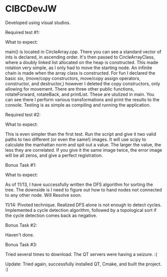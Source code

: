 # CIBCDevJW

Developed using visual studios. 

Required test #1:

What to expect:

main() is located in CircleArray.cpp. There you can see a standard vector of ints is declared, in ascending order. 
It's then passed to CircleArrayClass, where a doubly linked list allocated on the heap is constructed. This made
rotation very simple, as I only had to move the starting node. An infinite chain is made when the array class is constructed.
For fun I declared the basic six, (move/copy constructors, move/copy assign operators, constructor, and destructor,)
however I deleted the copy constructors, only allowing for movement. There are three other public functions,
rotateForward, rotateBack, and printList. These are utulized in main. You can see there I perform various transformations and
print the results to the console. Testing is as simple as compiling and running the application.

Required test #2:

What to expect:

This is even simpler than the first test. Run the script and give it two valid paths to two different (or even the same!) images.
It will use scipy to calculate the manhattan norm and spit out a value. The larger the value, the less they are correlated.
If you give it the same image twice, the error image will be all zeros, and give a perfect registration.

Bonus Task #1:

What to expect:

As of 11/13, I have successfully written the DFS algorithm for sorting the tree. The downside is I need to figure out how to hand nodes not connected to any other node. Will Resolve soon.

11/14: Pivoted technique. Realized DFS alone is not enough to detect cycles. Implemented a cycle detection algorithm, followed by a topological sort if the cycle detection comes back as negative.

Bonus Task #2:

Haven't done.

Bonus Task #3:

Tried several times to download. The QT servers were having a seizure. :(

Update: Tried again, successfully installed QT, Cmake, and built the project. :)
